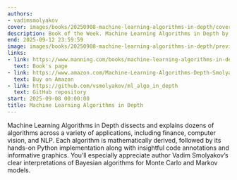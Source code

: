 ```yaml
---
authors:
- vadimsmolyakov
cover: images/books/20250908-machine-learning-algorithms-in-depth/cover.jpg
description: Book of the Week. Machine Learning Algorithms in Depth by Vadim Smolyakov
end: 2025-09-12 23:59:59
image: images/books/20250908-machine-learning-algorithms-in-depth/preview.jpg
links:
- link: https://www.manning.com/books/machine-learning-algorithms-in-depth
  text: Book's page
- link: https://www.amazon.com/Machine-Learning-Algorithms-Depth-Smolyakov/dp/1633439216
  text: Buy on Amazon
- link: https://github.com/vsmolyakov/ml_algo_in_depth
  text: GitHub repository
start: 2025-09-08 00:00:00
title: Machine Learning Algorithms in Depth
---
```


Machine Learning Algorithms in Depth dissects and explains dozens of algorithms across a variety of applications, including finance, computer vision, and NLP. Each algorithm is mathematically derived, followed by its hands-on Python implementation along with insightful code annotations and informative graphics. You’ll especially appreciate author Vadim Smolyakov’s clear interpretations of Bayesian algorithms for Monte Carlo and Markov models.